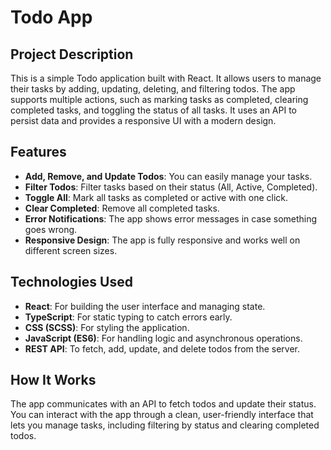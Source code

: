 # Todo App

## Project Description
This is a simple Todo application built with React. It allows users to manage their tasks by adding, updating, deleting, and filtering todos. The app supports multiple actions, such as marking tasks as completed, clearing completed tasks, and toggling the status of all tasks. It uses an API to persist data and provides a responsive UI with a modern design.

## Features
- **Add, Remove, and Update Todos**: You can easily manage your tasks.
- **Filter Todos**: Filter tasks based on their status (All, Active, Completed).
- **Toggle All**: Mark all tasks as completed or active with one click.
- **Clear Completed**: Remove all completed tasks.
- **Error Notifications**: The app shows error messages in case something goes wrong.
- **Responsive Design**: The app is fully responsive and works well on different screen sizes.

## Technologies Used
- **React**: For building the user interface and managing state.
- **TypeScript**: For static typing to catch errors early.
- **CSS (SCSS)**: For styling the application.
- **JavaScript (ES6)**: For handling logic and asynchronous operations.
- **REST API**: To fetch, add, update, and delete todos from the server.

## How It Works
The app communicates with an API to fetch todos and update their status. You can interact with the app through a clean, user-friendly interface that lets you manage tasks, including filtering by status and clearing completed todos.
